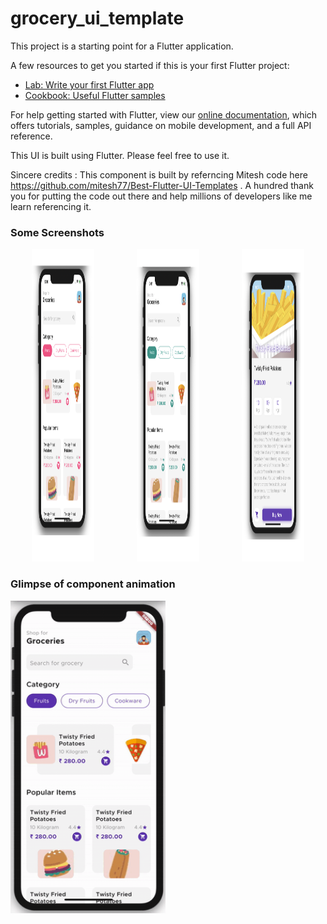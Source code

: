 # grocery_ui_template

This project is a starting point for a Flutter application.

A few resources to get you started if this is your first Flutter project:

- [Lab: Write your first Flutter app](https://flutter.dev/docs/get-started/codelab)
- [Cookbook: Useful Flutter samples](https://flutter.dev/docs/cookbook)

For help getting started with Flutter, view our
[online documentation](https://flutter.dev/docs), which offers tutorials,
samples, guidance on mobile development, and a full API reference.


This UI is built using Flutter. Please feel free to use it.

Sincere credits : This component is built by referncing Mitesh code here https://github.com/mitesh77/Best-Flutter-UI-Templates . A hundred thank you for putting the code out there and help millions of developers like me learn referencing it.  

### Some Screenshots

<div id="banner" style="overflow: hidden; display: flex; justify-content:space-around;">
     <div class="" style="max-width: 20%; max-height: 20%;">
           <img src="https://github.com/TeaTalkInternal/github_assets/blob/master/images/grocery_image_1.png" height="500em">
      </div>
       <div class="" style="max-width: 20%; max-height: 20%;">
            <img src="https://github.com/TeaTalkInternal/github_assets/blob/master/images/grocery_image_2.png" height="500em">
        </div>
        <div class="" style="max-width: 20%; max-height: 20%;">
            <img src="https://github.com/TeaTalkInternal/github_assets/blob/master/images/grocery_image_3.png" height="500em">
        </div>
</div>

### Glimpse of component animation

<img src="https://github.com/TeaTalkInternal/github_assets/blob/master/gifs/grocery-app-template.gif" height="500em">
